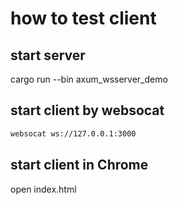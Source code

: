 # how to test client

## start server
cargo run --bin axum_wsserver_demo

## start client by websocat

```sh
websocat ws://127.0.0.1:3000
```
## start client in Chrome
open index.html
